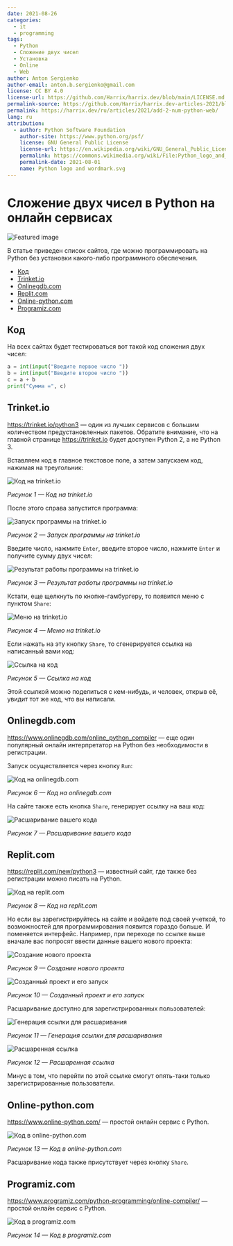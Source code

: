 ```yaml
---
date: 2021-08-26
categories:
  - it
  - programming
tags:
  - Python
  - Сложение двух чисел
  - Установка
  - Online
  - Web
author: Anton Sergienko
author-email: anton.b.sergienko@gmail.com
license: CC BY 4.0
license-url: https://github.com/Harrix/harrix.dev/blob/main/LICENSE.md
permalink-source: https://github.com/Harrix/harrix.dev-articles-2021/blob/main/add-2-num-python-web/add-2-num-python-web.md
permalink: https://harrix.dev/ru/articles/2021/add-2-num-python-web/
lang: ru
attribution:
  - author: Python Software Foundation
    author-site: https://www.python.org/psf/
    license: GNU General Public License
    license-url: https://en.wikipedia.org/wiki/GNU_General_Public_License
    permalink: https://commons.wikimedia.org/wiki/File:Python_logo_and_wordmark.svg
    permalink-date: 2021-08-01
    name: Python logo and wordmark.svg
---
```


# Сложение двух чисел в Python на онлайн сервисах

![Featured image](featured-image.svg)

В статье приведен список сайтов, где можно программировать на Python без установки какого-либо программного обеспечения.

- [Код](#код)
- [Trinket.io](#trinketio)
- [Onlinegdb.com](#onlinegdbcom)
- [Replit.com](#replitcom)
- [Online-python.com](#online-pythoncom)
- [Programiz.com](#programizcom)

## Код

На всех сайтах будет тестироваться вот такой код сложения двух чисел:

```python
a = int(input("Введите первое число "))
b = int(input("Введите второе число "))
c = a + b
print("Сумма =", c)
```

## Trinket.io

<https://trinket.io/python3> — один из лучших сервисов с большим количеством предустановленных пакетов. Обратите внимание, что на главной странице <https://trinket.io> будет доступен Python 2, а не Python 3.

Вставляем код в главное текстовое поле, а затем запускаем код, нажимая на треугольник:

![Код на trinket.io](img/trinket_01.png)

_Рисунок 1 — Код на trinket.io_

После этого справа запустится программа:

![Запуск программы на trinket.io](img/trinket_02.png)

_Рисунок 2 — Запуск программы на trinket.io_

Введите число, нажмите `Enter`, введите второе число, нажмите `Enter` и получите сумму двух чисел:

![Результат работы программы на trinket.io](img/trinket_03.png)

_Рисунок 3 — Результат работы программы на trinket.io_

Кстати, еще щелкнуть по кнопке-гамбургеру, то появится меню с пунктом `Share`:

![Меню на trinket.io](img/trinket_04.png)

_Рисунок 4 — Меню на trinket.io_

Если нажать на эту кнопку `Share`, то сгенерируется ссылка на написанный вами код:

![Ссылка на код](img/trinket_05.png)

_Рисунок 5 — Ссылка на код_

Этой ссылкой можно поделиться с кем-нибудь, и человек, открыв её, увидит тот же код, что вы написали.

## Onlinegdb.com

<https://www.onlinegdb.com/online_python_compiler> — еще один популярный онлайн интерпретатор на Python без необходимости в регистрации.

Запуск осуществляется через кнопку `Run`:

![Код на onlinegdb.com](img/onlinegdb_01.png)

_Рисунок 6 — Код на onlinegdb.com_

На сайте также есть кнопка `Share`, генерирует ссылку на ваш код:

![Расшаривание вашего кода](img/onlinegdb_02.png)

_Рисунок 7 — Расшаривание вашего кода_

## Replit.com

<https://replit.com/new/python3> — известный сайт, где также без регистрации можно писать на Python.

![Код на replit.com](img/replit_01.png)

_Рисунок 8 — Код на replit.com_

Но если вы зарегистрируйтесь на сайте и войдете под своей учеткой, то возможностей для программирования появится гораздо больше. И поменяется интерфейс. Например, при переходе по ссылке выше вначале вас попросят ввести данные вашего нового проекта:

![Создание нового проекта](img/replit_02.png)

_Рисунок 9 — Создание нового проекта_

![Созданный проект и его запуск](img/replit_03.png)

_Рисунок 10 — Созданный проект и его запуск_

Расшаривание доступно для зарегистрированных пользователей:

![Генерация ссылки для расшаривания](img/replit_04.png)

_Рисунок 11 — Генерация ссылки для расшаривания_

![Расшаренная ссылка](img/replit_05.png)

_Рисунок 12 — Расшаренная ссылка_

Минус в том, что перейти по этой ссылке смогут опять-таки только зарегистрированные пользователи.

## Online-python.com

<https://www.online-python.com/> — простой онлайн сервис с Python.

![Код в online-python.com](img/online-python.png)

_Рисунок 13 — Код в online-python.com_

Расшаривание кода также присутствует через кнопку `Share`.

## Programiz.com

<https://www.programiz.com/python-programming/online-compiler/> — простой онлайн сервис с Python.

![Код в programiz.com](img/programiz.png)

_Рисунок 14 — Код в programiz.com_
